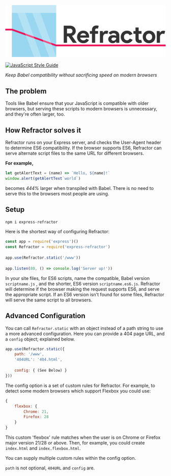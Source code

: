 ![Refractor Logo](https://raw.githubusercontent.com/Adybo123/Refractor/master/LogoLarge.png)

[![JavaScript Style Guide](https://img.shields.io/badge/code_style-standard-brightgreen.svg)](https://standardjs.com)

*Keep Babel compatibility without sacrificing speed on modern browsers*

## The problem

Tools like Babel ensure that your JavaScript is compatible with older browsers, but serving these scripts to modern browsers is unnecessary, and they're often larger, too.

## How Refractor solves it

Refractor runs on your Express server, and checks the User-Agent header to determine ES6 compatibility. If the browser supports ES6, Refractor can serve alternate script files to the same URL for different browsers.



**For example,**

```javascript
let getAlertText = (name) => `Hello, ${name}!`
window.alert(getAlertText`world`)
```

becomes *444%* larger when transpiled with Babel. There is no need to serve this to the browsers most people are using.

## Setup

```bash
npm i express-refractor
```

Here is the shortest way of configuring Refractor:

```javascript
const app = require('express')()
const Refractor = require('express-refractor')

app.use(Refractor.static('/www'))

app.listen(80, () => console.log('Server up!'))
```

In your site files, for ES6 scripts, name the compatible, Babel version ```scriptname.js``` , and the shorter, ES6 version ```scriptname.es6.js```. Refractor will determine if the browser making the request supports ES6, and serve the appropriate script. If an ES6 version isn't found for some files, Refractor will serve the same script to all browsers.

## Advanced Configuration
You can call ```Refractor.static``` with an object instead of a path string to use a more advanced configuration. Here you can provide a 404 page URL, and a ```config``` object; explained below. 

```javascript
app.use(Refractor.static({
    path: '/www',
    '404URL': '404.html',

    config: { (See Below) }
}))
```

The config option is a set of custom rules for Refractor. For example, to detect some modern browsers which support Flexbox you could use:

```javascript
{
    flexbox: {
        Chrome: 21,
        Firefox: 28
    }
}
```

This custom 'flexbox' rule matches when the user is on Chrome or Firefox major version 21/28 or above.  Then, for example, you could create ```index.html``` and ```index.flexbox.html```.

You can supply multiple custom rules within the config option. 

```path``` is not optional, ```404URL``` and ```config``` are.

